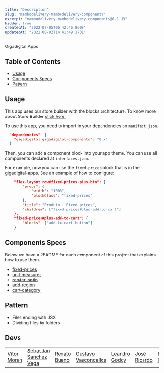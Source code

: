 ```yaml
---
title: "Description"
slug: "mambodelivery-mambodelivery-components"
excerpt: "mambodelivery.mambodelivery-components@0.1.13"
hidden: true
createdAt: "2022-07-05T06:42:46.860Z"
updatedAt: "2022-08-02T14:41:49.173Z"
---
```

Gigadigital Apps

## Table of Contents

- [Usage](#usage)
- [Components Specs](#components-specs)
- [Pattern](#pattern)

## Usage

This app uses our store builder with the blocks architecture. To know more about Store Builder
[click here.](https://help.vtex.com/en/tutorial/understanding-storebuilder-and-stylesbuilder#structuring-and-configuring-our-store-with-object-object)

To use this app, you need to import in your dependencies on `manifest.json`.

```json
  "dependencies": {
    "gigadigital.gigadigital-components": "0.x"
  }
```

Then, you can add a component block into your app theme.
You can use all components declared at `interfaces.json`.

For example, now you can use the `fixed-prices` block that is in the gigadigital-apps. See an example of how to configure:

```json
	"flex-layout.row#fixed-prices-plus-btn": {
		"props": {
			"width": "100%",
			"blockClass": "fixed-prices"
		},
		"title": "Produto - Fixed prices",
		"children": ["fixed-prices#plus-add-to-cart"]
	},
	"fixed-prices#plus-add-to-cart": {
		"blocks": ["add-to-cart-button"]
	}
```

## Components Specs

Below we have a README for each component of this project that explains how to use them.

- [fixed-prices](fixed-prices.md)
- [unit-measures](unit-measures.md)
- [render-optin](render-optin.md)
- [add-region](add-region.md)
- [cart-category](cart-category.md)

## Pattern

- Files ending with JSX
- Dividing files by folders

<!-- DOCS-IGNORE:start -->

## Devs

<!-- ALL-CONTRIBUTORS-LIST:START - Do not remove or modify this section -->
<!-- prettier-ignore-start -->
<!-- markdownlint-disable -->
<table>
  <tr>
  	<td><a href="https://gitlab.com/vitor.moran">Vitor Moran</a></td>
    <td><a href="https://gitlab.com/sebastian.vega1">Sebastian Sanchez Vega</a></td>
	<td><a href="https://gitlab.com/renato.bueno">Renato Bueno</a></td>
	<td><a href="https://gitlab.com/gustavo.vasconcellos">Gustavo Vasconcellos</a></td>
	<td><a href="https://gitlab.com/leandro.godoy">Leandro Godoy</a></td>
	<td><a href="https://gitlab.com/jose.ricardo">José Ricardo</a></td>
	<td><a href="https://gitlab.com/raissa.campos">Raissa Campos</a></td>
	<td><a href="https://gitlab.com/vinicius.paixao">Vinicius Paixão</a></td>
	<td><a href="https://gitlab.com/thiago.brito">Thiago Brito</a></td>
  </tr>
</table>

<!-- markdownlint-enable -->
<!-- prettier-ignore-end -->

<!-- ALL-CONTRIBUTORS-LIST:END -->